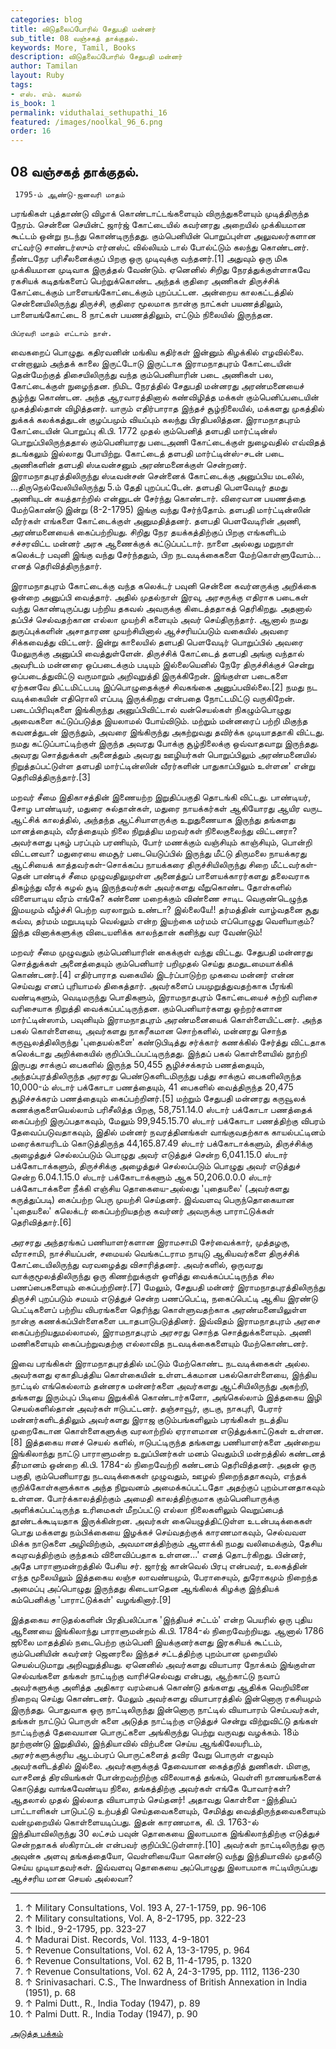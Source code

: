 ```yaml
---
categories: blog
title: விடுதலைப்போரில் சேதுபதி மன்னர்
sub_title: 08 வஞ்சகத் தாக்குதல்.
keywords: More, Tamil, Books
description: விடுதலைப்போரில் சேதுபதி மன்னர்
author: Tamilan
layout: Ruby
tags:
- எஸ். எம். கமால்
is_book: 1
permalink: viduthalai_sethupathi_16
featured: /images/noolkal_96_6.png
order: 16
---
```



## 08 வஞ்சகத் தாக்குதல்.

    
    
     1795-ம் ஆண்டு-ஜனவரி மாதம்
    

பரங்கிகள் புத்தாண்டு விழாக் கொண்டாட்டங்களையும் விருந்துகளையும் முடித்திருந்த நேரம். சென்னை செயின்ட் ஜார்ஜ் கோட்டையில் கவர்னரது அறையில் முக்கியமான கூட்டம் ஒன்று நடந்து கொண்டிருந்தது. கும்பெனியின் பொறுப்புள்ள அலுவலர்களான எட்வர்டு சாண்டர்ஸும் எர்னஸ்ட் வில்லியம் டால் போல்ட்டும் கலந்து கொண்டனர். நீண்டநேர பரிசீலனைக்குப் பிறகு ஒரு முடிவுக்கு வந்தனர்.[1] அதுவும் ஒரு மிக முக்கியமான முடிவாக இருத்தல் வேண்டும். ஏனெனில் சிறிது நேரத்துக்குள்ளாகவே ரகசியக் கடிதங்களைப் பெற்றுக்கொண்ட அந்தக் குதிரை அணிகள் திருச்சிக் கோட்டைக்கும் பாளையங்கோட்டைக்கும் புறப்பட்டன. அன்றைய காலகட்டத்தில் சென்னையிலிருந்து திருச்சி, குதிரை மூலமாக நான்கு நாட்கள் பயணத்திலும், பாளையங்கோட்டை 8 நாட்கள் பயணத்திலும், எட்டும் நிலையில் இருந்தன.

    
    
    பிப்ரவரி மாதம் எட்டாம் நாள்.
    

வைகறைப் பொழுது. கதிரவனின் மங்கிய கதிர்கள் இன்னும் கிழக்கில் எழவில்லை. என்றாலும் அந்தக் காலை இருட்டோடு இருட்டாக இராமநாதபுரம் கோட்டையின் தென்மேற்குத் திசையிலிருந்து வந்த கும்பெனியாரின் படை அணிகள் பல, கோட்டைக்குள் நுழைந்தன. நிமிட நேரத்தில் சேதுபதி மன்னரது அரண்மனையைச் சூழ்ந்து கொண்டன. அந்த ஆரவாரத்தினால் கண்விழித்த மக்கள் கும்பெனிப்படையின் முகத்தில்தான் விழித்தனர். யாரும் எதிர்பாராத இந்தச் சூழ்நிலையில், மக்களது முகத்தில் துக்கக் கலக்கத்துடன் குழப்பமும் வியப்பும் கலந்து பிரதிபலித்தன. இராமநாதபுரம் கோட்டையின் பொறுப்பு கி.பி. 1772 முதல் கும்பெனித் தளபதி மார்ட்டின்ஸ் பொறுப்பிலிருந்ததால் கும்பெனியாரது படைஅணி கோட்டைக்குள் நுழைவதில் எவ்விதத் தடங்கலும் இல்லாது போயிற்று. கோட்டைத் தளபதி மார்ட்டின்ஸ்-சடன் படை அணிகளின் தளபதி ஸ்டீவன்சனும் அரண்மனைக்குள் சென்றனர். இராமநாதபுரத்திலிருந்து ஸ்டீவன்சன் சென்னைக் கோட்டைக்கு அனுப்பிய மடலில், ...திருநெல்வேலியிலிருந்து 5.ம் தேதி புறப்பட்டேன். தளபதி பெளவேடிர் தமது அணியுடன் கயத்தாற்றில் என்னுடன் சேர்ந்து கொண்டார். விரைவான பயணத்தை மேற்கொண்டு இன்று (8-2-1795) இங்கு வந்து சேர்ந்தோம். தளபதி மார்ட்டின்ஸின் வீரர்கள் எங்களை கோட்டைக்குள் அனுமதித்தனர். தளபதி பெளவேடிரின் அணி, அரண்மனையைக் கைப்பற்றியது. சிறிது நேர தயக்கத்திற்குப் பிறகு எங்களிடம் சச்சரவிட்ட மன்னர் அரசு ஆணைக்குக் கட்டுப்பட்டார். நாளை அல்லது மறுநாள் கலெக்டர் பவுனி இங்கு வந்து சேர்ந்ததும், பிற நடவடிக்கைகளை மேற்கொள்ளுவோம்... எனத் தெரிவித்திருந்தார்.

இராமநாதபுரம் கோட்டைக்கு வந்த கலெக்டர் பவுனி சென்னை கவர்னருக்கு அறிக்கை ஒன்றை அனுப்பி வைத்தார். அதில் முதல்நாள் இரவு, அரசருக்கு எதிராக படைகள் வந்து கொண்டிருப்பது பற்றிய தகவல் அவருக்கு கிடைத்ததாகத் தெரிகிறது. அதனால் தப்பிச் செல்வதற்கான எல்லா முயற்சி களையும் அவர் செய்திருந்தார். ஆனால் நமது துருப்புக்களின் அசாதாரண முயற்சியினால் ஆச்சரியப்படும் வகையில் அவரை சிக்கவைத்து விட்டனர். இன்று காலையில் தளபதி பெளவேடிர் பொறுப்பில் அவரை மேலுருக்கு அனுப்பி வைத்துள்ளேன். திருச்சிக் கோட்டைத் தளபதி அங்கு வந்தால் அவரிடம் மன்னரை ஒப்படைக்கும் படியும் இல்லையெனில் நேரே திருச்சிக்குச் சென்று ஒப்படைத்துவிட்டு வருமாறும் அறிவுறுத்தி இருக்கிறேன். இங்குள்ள படைகளை ஏற்கனவே திட்டமிட்டபடி இப்பொழுதைக்குச் சிவகங்கை அனுப்பவில்லை.[2] நமது நட வடிக்கையின் எதிரொலி எப்படி இருக்கிறது என்பதை நோட்டமிட்டு வருகிறேன். படைப்பிரிவுகளை இங்கிருந்து அனுப்பிவிட்டால் வன்செயல்கள் நிகழும்பொழுது அவைகளை கட்டுப்படுத்த இயலாமல் போய்விடும். மற்றும் மன்னரைப் பற்றி மிகுந்த கவனத்துடன் இருந்தும், அவரை இங்கிருந்து அகற்றுவது தவிர்க்க முடியாததாகி விட்டது. நமது கட்டுப்பாட்டிற்குள் இருந்த அவரது போக்கு சூழ்நிலைக்கு ஒவ்வாதவாறு இருந்தது. அவரது சொத்துக்கள் அனைத்தும் அவரது ஊழியர்கள் பொறுப்பிலும் அரண்மனையில் நிறுத்தப்பட்டுள்ள தளபதி மார்ட்டின்ஸின் வீரர்களின் பாதுகாப்பிலும் உள்ளன' என்று தெரிவித்திருந்தார்.[3]

மறவர் சீமை இதிகாசத்தின் இணையற்ற இறுதிப்பகுதி தொடங்கி விட்டது. பாண்டியர், சோழ பாண்டியர், மதுரை சுல்தான்கள், மதுரை நாயக்கர்கள் ஆகியோரது ஆயிர வருட ஆட்சிக் காலத்தில், அந்தந்த ஆட்சியாளருக்கு உறுதுணையாக இருந்து தங்களது மானத்தையும், வீரத்தையும் நிலை நிறுத்திய மறவர்கள் நிலைகுலைந்து விட்டனரா? அவர்களது புகழ் பரப்பும் பரணியும், போர் மணக்கும் வஞ்சியும் காஞ்சியும், பொன்றி விட்டனவா? மதுரையை மைசூர் படையெடுப்பில் இருந்து மீட்டு திருமலை நாயக்கரது ஆட்சியைக் காத்தவர்கள்-சொக்கப்ப நாயக்கரை திருச்சியிலிருந்து சிறை மீட்டவர்கள்-தென் பாண்டிச் சீமை முழுவதிலுமுள்ள அனைத்துப் பாளையக்காரர்களது தலைவராக திகழ்ந்து வீரக் கழல் சூடி இருந்தவர்கள் அவர்களது வீறுகொண்ட தோள்களில் விளையாடிய வீரம் எங்கே? கண்ணை மறைக்கும் விண்ணை சாடிட வெகுண்டெழுந்த இமயமும் வீழ்ச்சி பெற்ற வரலாறும் உண்டா? இல்லையே!! தர்மத்தின் வாழ்வதனை சூது கவ்வ, தர்மம் மறுபடியும் வெல்லும் என்ற இயற்கை மர்மம் எப்பொழுது வெளியாகும்? இந்த வினாக்களுக்கு விடையளிக்க காலந்தான் கனிந்து வர வேண்டும்!

மறவர் சீமை முழுவதும் கும்பெனியாரின் கைக்குள் வந்து விட்டது. சேதுபதி மன்னரது சொத்துக்கள் அனைத்தையும் கும்பெனியார் பறிமுதல் செய்து தமதுடமையாக்கிக் கொண்டனர்.[4] எதிர்பாராத வகையில் இடர்ப்பாடுற்ற முகவை மன்னர் என்ன செய்வது எனப் புரியாமல் திகைத்தார். அவர்களைப் பயமுறுத்துவதற்காக பீரங்கி வண்டிகளும், வெடிமருந்து பொதிகளும், இராமநாதபுரம் கோட்டையைச் சுற்றி வரிசை வரிசையாக நிறுத்தி வைக்கப்பட்டிருந்தன. கும்பெனியார்களது ஒற்றர்களான மார்ட்டின்ஸாம், பவுனியும் இராமநாதபுரம் அரண்மனையைக் கொள்ளையிட்டனர். அந்த பகல் கொள்ளையை, அவர்களது நாகரீகமான சொற்களில், மன்னரது சொந்த கருவூலத்திலிருந்து 'புதையல்களை' கண்டுபிடித்து சர்க்கார் கணக்கில் சேர்த்து விட்டதாக கலெக்டாது அறிக்கையில் குறிப்பிடப்பட்டிருந்தது. இந்தப் பகல் கொள்ளையில் நூற்றி இருபது சாக்குப் பைகளில் இருந்த 50,455 சூழிச்சக்கரம் பணத்தையும், அந்தப்புரத்திலிருந்த அரசரது பெண்டுகளிடமிருந்து பத்து சாக்குப் பைகளிலிருந்த 10,000-ம் ஸ்டார் பக்கோடா பணத்தையும், 41 பைகளில் வைத்திருந்த 20,475 சூழிச்சக்கரம் பணத்தையும் கைப்பற்றினர்.[5] மற்றும் சேதுபதி மன்னரது கருவூலக் கணக்குகளையெல்லாம் பரிசீலித்த பிறகு, 58,751.14.0 ஸ்டார் பக்கோடா பணத்தைக் கைப்பற்றி இருப்பதாகவும், மேலும் 99,945.15.70 ஸ்டார் பக்கோடா பணத்திற்கு விபரம் தேவைப்படுவதாகவும், இதில் மன்னர் நவரத்தினங்கள் வாங்குவதற்காக காயல்பட்டினம் மரைக்காயரிடம் கொடுத்திருந்த 44,165.87.49 ஸ்டார் பக்கோடாக்களும், திருச்சிக்கு அழைத்துச் செல்லப்படும் பொழுது அவர் எடுத்துச் சென்ற 6,041.15.0 ஸ்டார் பக்கோடாக்களும், திருச்சிக்கு அழைத்துச் செல்லப்படும் பொழுது அவர் எடுத்துச் சென்ற 6.04.1.15.0 ஸ்டார் பக்கோடாக்களும் ஆக 50,206.0.0.0 ஸ்டார் பக்கோடாக்களை நீக்கி எஞ்சிய தொகையை-அல்லது 'புதையலை' (அவர்களது கருத்துப்படி) கைப்பற்ற பெரு முயற்சி செய்தனர். இவ்வளவு பெருந்தொகையான 'புதையலை' கலெக்டர் கைப்பற்றியதற்கு கவர்னர் அவருக்கு பாராட்டுக்கள் தெரிவித்தார்.[6]

அரசரது அந்தரங்கப் பணியாளர்களான இராமசாமி சேர்வைக்கார், முத்தழகு, வீராசாமி, நாச்சியப்பன், சமையல் வெங்கட்டராம நாயுடு ஆகியவர்களை திருச்சிக் கோட்டையிலிருந்து வரவழைத்து விசாரித்தனர். அவர்களில், ஒருவரது வாக்குமூலத்திலிருந்து ஒரு கிணற்றுக்குள் ஒளித்து வைக்கப்பட்டிருந்த சில பணப்பைகளையும் கைப்பற்றினர்.[7] மேலும், சேதுபதி மன்னர் இராமநாதபுரத்திலிருந்து திருச்சி புறப்படும் சமயம் எடுத்துச் சென்ற பணப்பெட்டி, நகைப்பெட்டி ஆகிய இரண்டு பெட்டிகளைப் பற்றிய விபரங்களை தெரிந்து கொள்ளுவதற்காக அரண்மனையிலுள்ள நான்கு கணக்கப்பிள்ளைகளை படாதபாடுபடுத்தினர். இவ்விதம் இராமநாதபுரம் அரசை கைப்பற்றியதுமல்லாமல், இராமநாதபுரம் அரசரது சொந்த சொத்துக்களையும். அணி மணிகளையும் கைப்பற்றுவதற்கு எல்லாவித நடவடிக்கைகளையும் மேற்கொண்டனர்.

இவை பரங்கிகள் இராமநாதபுரத்தில் மட்டும் மேற்கொண்ட நடவடிக்கைகள் அல்ல. அவர்களது ஏகாதிபத்திய கொள்கையின் உள்ளடக்கமான பகல்கொள்ளையை, இந்திய நாட்டில் எங்கெல்லாம் தன்னரசு மன்னர்களை அவர்களது ஆட்சியிலிருந்து அகற்றி, தங்களது இரும்புப் பிடியை இறுக்கிக் கொண்டார்களோ, அங்கெல்லாம் இத்தகைய இழி செயல்களில்தான் அவர்கள் ஈடுபட்டனர். தஞ்சாவூர், குடகு, நாகபுரி, பேரார் மன்னர்களிடத்திலும் அவர்களது இராஜ குடும்பங்களிலும் பரங்கிகள் நடத்திய முறைகேடான கொள்ளைகளுக்கு வரலாற்றில் ஏராளமான எடுத்துக்காட்டுகள் உள்ளன.[8] இத்தகைய ஈனச் செயல் களில், ஈடுபட்டிருந்த தங்களது பணியாளர்களை அன்றைய இங்கிலாந்து நாட்டு பாராளுமன்ற உறுப்பினர்கள் மனம் வெதும்பி மன்றத்தில் கண்டனத் தீர்மானம் ஒன்றை கி.பி. 1784-ல் நிறைவேற்றி கண்டனம் தெரிவித்தனர். அதன் ஒரு பகுதி, கும்பெனியாரது நடவடிக்கைகள் முழுவதும், ஊழல் நிறைந்ததாகவும், எந்தக் குறிக்கோள்களுக்காக அந்த நிறுவனம் அமைக்கப்பட்டதோ அதற்குப் புறம்பானதாகவும் உள்ளன. போர்க்காலத்திற்கும் அமைதி காலத்திற்குமாக கும்பெனியாருக்கு அளிக்கப்பட்டிருந்த உரிமைகள் மீறப்பட்டு எல்லா நிலைகளிலும் வெறுப்பைத் தூண்டக்கூடியதாக இருக்கின்றன. அவர்கள் கையெழுத்திட்டுள்ள உடன்படிக்கைகள் பொது மக்களது நம்பிக்கையை இழக்கச் செய்வதற்குக் காரணமாகவும், செல்வவள மிக்க நாடுகளை அழிவிற்கும், அவமானத்திற்கும் ஆளாக்கி நமது வலிமைக்கும், தேசிய கவுரவத்திற்கும் குந்தகம் விளைவிப்பதாக உள்ளன...' எனத் தொடர்கிறது. பின்னர், அதே பாராளுமன்றத்தில் பேசிய சர். ஜார்ஜ் கான்வெல் பிரபு என்பவர், உலகத்தின் எந்த மூலையிலும் இத்தகைய லஞ்ச லாவண்யமும், பேராசையும், துரோகமும் நிறைந்த அமைப்பு அப்பொழுது இருந்தது கிடையாதென ஆங்கிலக் கிழக்கு இந்தியக் கம்பெனிக்கு 'பாராட்டுக்கள்' வழங்கினார்.[9]

இத்தகைய சாடுதல்களின் பிரதிபலிப்பாக 'இந்தியச் சட்டம்' என்ற பெயரில் ஒரு புதிய ஆணையை இங்கிலாந்து பாராளுமன்றம் கி.பி. 1784-ல் நிறைவேற்றியது. ஆனால் 1786 ஜூலை மாதத்தில் நடைபெற்ற கும்பெனி இயக்குனர்களது இரகசியக் கூட்டம், கும்பெனியின் கவர்னர் ஜெனரலை இந்தச் சட்டத்திற்கு புறம்பான முறையில் செயல்படுமாறு அறிவுறுத்தியது. ஏனெனில் அவர்களது வியாபார நோக்கம் இங்குள்ள செல்வங்களை தங்கள் நாட்டிற்கு வாரிச்செல்வது என்பது, ஆற்காட்டு நவாப் அவர்களுக்கு அளித்த அதிகார வரம்பைக் கொண்டு தங்களது ஆதிக்க வெறியினை நிறைவு செய்து கொண்டனர். மேலும் அவர்களது வியாபாரத்தில் இன்னொரு ரகசியமும் இருந்தது. பொதுவாக ஒரு நாட்டிலிருந்து இன்னொரு நாட்டில் வியாபாரம் செய்பவர்கள், தங்கள் நாட்டுப் பொருள் களை அடுத்த நாட்டிற்கு எடுத்துச் சென்று விற்றுவிட்டு தங்கள் நாட்டிற்குத் தேவையான பொருட்களை அங்கிருந்து பெற்று வருவது வழக்கம். 18ம் நூற்றாண்டு இறுதியில், இந்தியாவில் விற்பனை செய்ய ஆங்கிலேயரிடம், அரசர்களுக்குரிய ஆடம்பரப் பொருட்களைத் தவிர வேறு பொருள் எதுவும் அவர்களிடத்தில் இல்லை. அவர்களுக்குத் தேவையான கைத்தறித் துணிகள். மிளகு, வாசனைத் திரவியங்கள் போன்றவற்றிற்கு விலையாகத் தங்கம், வெள்ளி நாணயங்களைக் கொடுத்து வாங்கவேண்டிய நிலை, தங்கத்திற்கு அவர்கள் எங்கே போவார்கள்? ஆதலால் முதல் இல்லாத வியாபாரம் செய்தனர்! அதாவது கொள்ளை -இந்தியப் பாட்டாளிகள் பாடுபட்டு உற்பத்தி செய்தவைகளையும், சேமித்து வைத்திருந்தவைகளையும் வன்முறையில் கொள்ளையடிப்பது. இதன் காரணமாக, கி. பி. 1763-ல் இந்தியாவிலிருந்து 30 லட்சம் பவுன் தொகையை இலாபமாக இங்கிலாந்திற்கு எடுத்துச் சென்றதாகக் ஸ்கிராப்டன் என்பவர் குறிப்பிட்டுள்ளார்.[10] அவர்கள் நாட்டிலிருந்து ஒரு அவுன்சு அளவு தங்கத்தையோ, வெள்ளியையோ கொண்டு வந்து இந்தியாவில் முதலீடு செய்ய முடியாதவர்கள். இவ்வளவு தொகையை அப்பொழுது இலாபமாக ஈட்டியிருப்பது ஆச்சரிய மான செயல் அல்லவா?

* * *

  1. ↑ Military Consultations, Vol. 193 A, 27-1-1759, pp. 96-106
  2. ↑ Military consultations, Vol. A, 8-2-1795, pp. 322-23
  3. ↑ Ibid., 9-2-1795, pp. 323-27
  4. ↑ Madurai Dist. Records, Vol. 1133, 4-9-1801
  5. ↑ Revenue Consultations, Vol. 62 A, 13-3-1795, р. 964
  6. ↑ Revenue Consultations, Vol. 62 B, 11-4-1795, p. 1320
  7. ↑ Revenue Consultations, Vol. 62 A, 24-3-1795, pp. 1112, 1136-230
  8. ↑ Srinivasachari. C.S., The Inwardness of British Annexation in India (1951), p. 68
  9. ↑ Palmi Dutt., R., India Today (1947), p. 89
  10. ↑ Palmi Dutt. R., India Today (1947), p. 90

[அடுத்த பக்கம்](viduthalai_sethupathi_17)